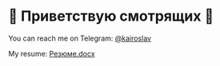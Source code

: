 # 👋 Приветствую смотрящих 👋

You can reach me on Telegram: [@kairoslav](https://t.me/kairoslav)

My resume: [Резюме.docx](https://docs.google.com/document/d/1cDhW5PRpPZUWRaRhnYgxIM5AuFodup3k1S3wqJAiIL0/edit?usp=sharing)

<!--
**kairoslav/kairoslav** is a ✨ _special_ ✨ repository because its `README.md` (this file) appears on your GitHub profile.

Here are some ideas to get you started:

- 🔭 I’m currently working on ...
- 🌱 I’m currently learning ...
- 👯 I’m looking to collaborate on ...
- 🤔 I’m looking for help with ...
- 💬 Ask me about ...
- 📫 How to reach me: ...
- 😄 Pronouns: ...
- ⚡ Fun fact: ...
-->
